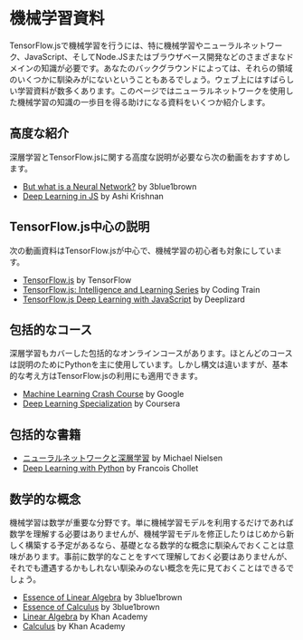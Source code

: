 # 機械学習資料

TensorFlow.jsで機械学習を行うには、特に機械学習やニューラルネットワーク、JavaScript、そしてNode.JSまたはブラウザベース開発などのさまざまなドメインの知識が必要です。あなたのバックグラウンドによっては、それらの領域のいくつかに馴染みがにないということもあるでしょう。ウェブ上にはすばらしい学習資料が数多くあります。このページではニューラルネットワークを使用した機械学習の知識の一歩目を得る助けになる資料をいくつか紹介します。


## 高度な紹介

深層学習とTensorFlow.jsに関する高度な説明が必要なら次の動画をおすすめします。

- [But what is a Neural Network?](https://www.youtube.com/watch?v=aircAruvnKk) by 3blue1brown
- [Deep Learning in JS](https://www.youtube.com/watch?v=SV-cgdobtTA) by Ashi Krishnan


## TensorFlow.js中心の説明

次の動画資料はTensorFlow.jsが中心で、機械学習の初心者も対象にしています。

- [TensorFlow.js](https://www.youtube.com/playlist?list=PLs6AluHXaQnjeI6jzDkpKXvbPj31i4GgF) by TensorFlow
- [TensorFlow.js: Intelligence and Learning Series](https://www.youtube.com/playlist?list=PLRqwX-V7Uu6YIeVA3dNxbR9PYj4wV31oQ) by Coding Train
- [TensorFlow.js Deep Learning with JavaScript](https://www.youtube.com/playlist?list=PLZbbT5o_s2xr83l8w44N_g3pygvajLrJ-) by Deeplizard

## 包括的なコース

深層学習もカバーした包括的なオンラインコースがあります。ほとんどのコースは説明のためにPythonを主に使用しています。しかし構文は違いますが、基本的な考え方はTensorFlow.jsの利用にも適用できます。

- [Machine Learning Crash Course](https://developers.google.com/machine-learning/crash-course/ml-intro) by Google
- [Deep Learning Specialization](https://www.coursera.org/specializations/deep-learning) by Coursera

## 包括的な書籍

- [ニューラルネットワークと深層学習](https://nnadl-ja.github.io/nnadl_site_ja/) by Michael Nielsen
- [Deep Learning with Python](https://www.manning.com/books/deep-learning-with-python) by Francois Chollet


## 数学的な概念

機械学習は数学が重要な分野です。単に機械学習モデルを利用するだけであれば数学を理解する必要はありませんが、機械学習モデルを修正したりはじめから新しく構築する予定があるなら、基礎となる数学的な概念に馴染んでおくことは意味があります。事前に数学的なことをすべて理解しておく必要はありませんが、それでも遭遇するかもしれない馴染みのない概念を先に見ておくことはできるでしょう。

- [Essence of Linear Algebra](https://www.youtube.com/playlist?list=PLZHQObOWTQDPD3MizzM2xVFitgF8hE_ab) by 3blue1brown
- [Essence of Calculus](https://www.youtube.com/playlist?list=PLZHQObOWTQDMsr9K-rj53DwVRMYO3t5Yr) by 3blue1brown
- [Linear Algebra](https://www.khanacademy.org/math/linear-algebra) by Khan Academy
- [Calculus](https://www.khanacademy.org/math/calculus-home) by Khan Academy

